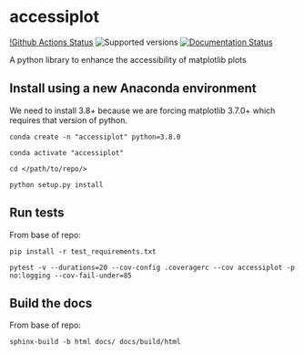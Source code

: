 # accessiplot

[!Github Actions Status](https://github.com/charlesdrotar/accessiplot/actions/workflows/python-app.yml/badge.svg)
![Supported versions](https://img.shields.io/badge/python-3.8+-blue.svg)
[![Documentation Status](https://readthedocs.org/projects/accessiplot/badge/?version=latest)](https://accessiplot.readthedocs.io/en/latest/?badge=latest)

A python library to enhance the accessibility of matplotlib plots

## Install using a new Anaconda environment
We need to install 3.8+ because we are forcing matplotlib 3.7.0+ which requires that version of python.

```
conda create -n "accessiplot" python=3.8.0

conda activate "accessiplot"

cd </path/to/repo/>

python setup.py install
```

## Run tests

From base of repo:

```
pip install -r test_requirements.txt

pytest -v --durations=20 --cov-config .coveragerc --cov accessiplot -p no:logging --cov-fail-under=85
```

## Build the docs

From base of repo:

```
sphinx-build -b html docs/ docs/build/html
```